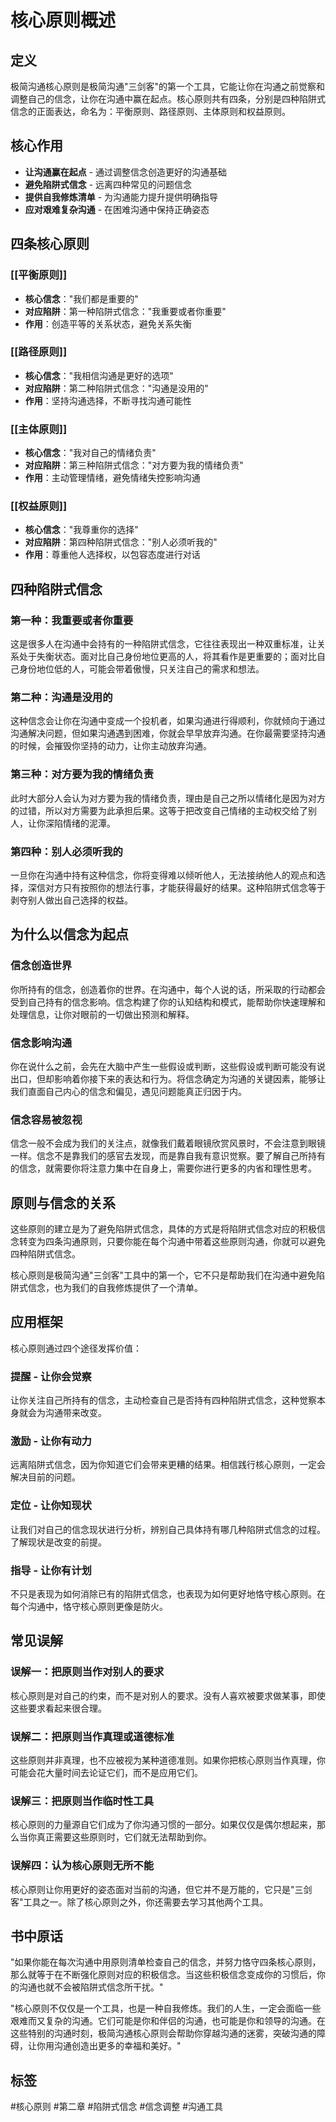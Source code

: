 # 核心原则概述

## 定义
极简沟通核心原则是极简沟通"三剑客"的第一个工具，它能让你在沟通之前觉察和调整自己的信念，让你在沟通中赢在起点。核心原则共有四条，分别是四种陷阱式信念的正面表达，命名为：平衡原则、路径原则、主体原则和权益原则。

## 核心作用
- **让沟通赢在起点** - 通过调整信念创造更好的沟通基础
- **避免陷阱式信念** - 远离四种常见的问题信念
- **提供自我修炼清单** - 为沟通能力提升提供明确指导
- **应对艰难复杂沟通** - 在困难沟通中保持正确姿态

## 四条核心原则

### [[平衡原则]]
- **核心信念**："我们都是重要的"
- **对应陷阱**：第一种陷阱式信念："我重要或者你重要"
- **作用**：创造平等的关系状态，避免关系失衡

### [[路径原则]]
- **核心信念**："我相信沟通是更好的选项"
- **对应陷阱**：第二种陷阱式信念："沟通是没用的"
- **作用**：坚持沟通选择，不断寻找沟通可能性

### [[主体原则]]
- **核心信念**："我对自己的情绪负责"
- **对应陷阱**：第三种陷阱式信念："对方要为我的情绪负责"
- **作用**：主动管理情绪，避免情绪失控影响沟通

### [[权益原则]]
- **核心信念**："我尊重你的选择"
- **对应陷阱**：第四种陷阱式信念："别人必须听我的"
- **作用**：尊重他人选择权，以包容态度进行对话

## 四种陷阱式信念

### 第一种：我重要或者你重要
这是很多人在沟通中会持有的一种陷阱式信念，它往往表现出一种双重标准，让关系处于失衡状态。面对比自己身份地位更高的人，将其看作是更重要的；面对比自己身份地位低的人，可能会带着傲慢，只关注自己的需求和想法。

### 第二种：沟通是没用的
这种信念会让你在沟通中变成一个投机者，如果沟通进行得顺利，你就倾向于通过沟通解决问题，但如果沟通遇到困难，你就会早早放弃沟通。在你最需要坚持沟通的时候，会摧毁你坚持的动力，让你主动放弃沟通。

### 第三种：对方要为我的情绪负责
此时大部分人会认为对方要为我的情绪负责，理由是自己之所以情绪化是因为对方的过错，所以对方需要为此承担后果。这等于把改变自己情绪的主动权交给了别人，让你深陷情绪的泥潭。

### 第四种：别人必须听我的
一旦你在沟通中持有这种信念，你将变得难以倾听他人，无法接纳他人的观点和选择，深信对方只有按照你的想法行事，才能获得最好的结果。这种陷阱式信念等于剥夺别人做出自己选择的权益。

## 为什么以信念为起点

### 信念创造世界
你所持有的信念，创造着你的世界。在沟通中，每个人说的话，所采取的行动都会受到自己持有的信念影响。信念构建了你的认知结构和模式，能帮助你快速理解和处理信息，让你对眼前的一切做出预测和解释。

### 信念影响沟通
你在说什么之前，会先在大脑中产生一些假设或判断，这些假设或判断可能没有说出口，但却影响着你接下来的表达和行为。将信念确定为沟通的关键因素，能够让我们直面自己内心的信念和偏见，遇见问题能真正归因于内。

### 信念容易被忽视
信念一般不会成为我们的关注点，就像我们戴着眼镜欣赏风景时，不会注意到眼镜一样。信念不是靠我们的感官去发现，而是靠自我有意识觉察。要了解自己所持有的信念，就需要你将注意力集中在自身上，需要你进行更多的内省和理性思考。

## 原则与信念的关系
这些原则的建立是为了避免陷阱式信念，具体的方式是将陷阱式信念对应的积极信念转变为四条沟通原则，只要你能在每个沟通中带着这些原则沟通，你就可以避免四种陷阱式信念。

核心原则是极简沟通"三剑客"工具中的第一个，它不只是帮助我们在沟通中避免陷阱式信念，也为我们的自我修炼提供了一个清单。

## 应用框架
核心原则通过四个途径发挥价值：

### 提醒 - 让你会觉察
让你关注自己所持有的信念，主动检查自己是否持有四种陷阱式信念，这种觉察本身就会为沟通带来改变。

### 激励 - 让你有动力  
远离陷阱式信念，因为你知道它们会带来更糟的结果。相信践行核心原则，一定会解决目前的问题。

### 定位 - 让你知现状
让我们对自己的信念现状进行分析，辨别自己具体持有哪几种陷阱式信念的过程。了解现状是改变的前提。

### 指导 - 让你有计划
不只是表现为如何消除已有的陷阱式信念，也表现为如何更好地恪守核心原则。在每个沟通中，恪守核心原则更像是防火。

## 常见误解

### 误解一：把原则当作对别人的要求
核心原则是对自己的约束，而不是对别人的要求。没有人喜欢被要求做某事，即使这些要求看起来很合理。

### 误解二：把原则当作真理或道德标准
这些原则并非真理，也不应被视为某种道德准则。如果你把核心原则当作真理，你可能会花大量时间去论证它们，而不是应用它们。

### 误解三：把原则当作临时性工具
核心原则的力量源自它们成为了你沟通习惯的一部分。如果仅仅是偶尔想起来，那么当你真正需要这些原则时，它们就无法帮助到你。

### 误解四：认为核心原则无所不能
核心原则让你用更好的姿态面对当前的沟通，但它并不是万能的，它只是"三剑客"工具之一。除了核心原则之外，你还需要去学习其他两个工具。

## 书中原话
"如果你能在每次沟通中用原则清单检查自己的信念，并努力恪守四条核心原则，那么就等于在不断强化原则对应的积极信念。当这些积极信念变成你的习惯后，你的沟通也就不会被陷阱式信念所干扰。"

"核心原则不仅仅是一个工具，也是一种自我修炼。我们的人生，一定会面临一些艰难而又复杂的沟通。它们可能是你和伴侣的沟通，也可能是你和领导的沟通。在这些特别的沟通时刻，极简沟通核心原则会帮助你穿越沟通的迷雾，突破沟通的障碍，让你用沟通创造出更多的幸福和美好。"

## 标签
#核心原则 #第二章 #陷阱式信念 #信念调整 #沟通工具